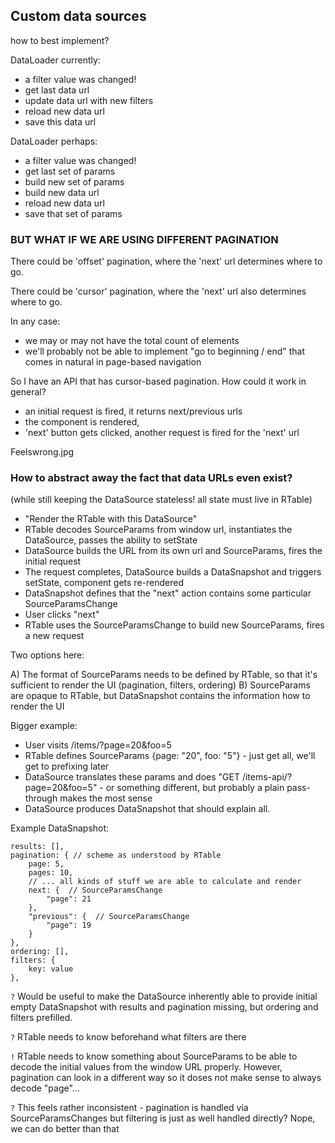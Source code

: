 Custom data sources
-------------------

how to best implement?

DataLoader currently:

- a filter value was changed!
- get last data url
- update data url with new filters
- reload new data url
- save this data url

DataLoader perhaps:

- a filter value was changed!
- get last set of params
- build new set of params
- build new data url
- reload new data url
- save that set of params

### BUT WHAT IF WE ARE USING DIFFERENT PAGINATION

There could be 'offset' pagination, where the 'next' url determines where to go.

There could be 'cursor' pagination, where the 'next' url also determines where to go.

In any case:

- we may or may not have the total count of elements
- we'll probably not be able to implement "go to beginning / end" that comes in natural in page-based navigation

So I have an API that has cursor-based pagination. How could it work in general?

- an initial request is fired, it returns next/previous urls
- the component is rendered,
- 'next' button gets clicked, another request is fired for the 'next' url

Feelswrong.jpg

### How to abstract away the fact that data URLs even exist?

(while still keeping the DataSource stateless! all state must live in RTable)

- "Render the RTable with this DataSource"
- RTable decodes SourceParams from window url, instantiates the DataSource, passes the ability to setState
- DataSource builds the URL from its own url and SourceParams, fires the initial request
- The request completes, DataSource builds a DataSnapshot and triggers setState, component gets re-rendered
- DataSnapshot defines that the "next" action contains some particular SourceParamsChange
- User clicks "next"
- RTable uses the SourceParamsChange to build new SourceParams, fires a new request

Two options here:

A) The format of SourceParams needs to be defined by RTable, so that it's sufficient to render the UI (pagination, filters, ordering)
B) SourceParams are opaque to RTable, but DataSnapshot contains the information how to render the UI

Bigger example:

- User visits /items/?page=20&foo=5
- RTable defines SourceParams {page: "20", foo: "5"} - just get all, we'll get to prefixing later
- DataSource translates these params and does "GET /items-api/?page=20&foo=5" - or something different, but probably a plain pass-through makes the most sense
- DataSource produces DataSnapshot that should explain all.

Example DataSnapshot:

	results: [],
	pagination: { // scheme as understood by RTable
		page: 5,
		pages: 10,
		// ... all kinds of stuff we are able to calculate and render
		next: {  // SourceParamsChange
			"page": 21
		},
		"previous": {  // SourceParamsChange
			"page": 19
		}
	},
	ordering: [],
	filters: {
		key: value
	},

`?` Would be useful to make the DataSource inherently able to provide initial empty DataSnapshot with results and pagination missing, but ordering and filters prefilled.

`?` RTable needs to know beforehand what filters are there

`!` RTable needs to know something about SourceParams to be able to decode the initial values from the window URL properly.
However, pagination can look in a different way so it doses not make sense to always decode "page"...

`?` This feels rather inconsistent - pagination is handled via SourceParamsChanges but filtering is just as well handled directly? Nope, we can do better than that
